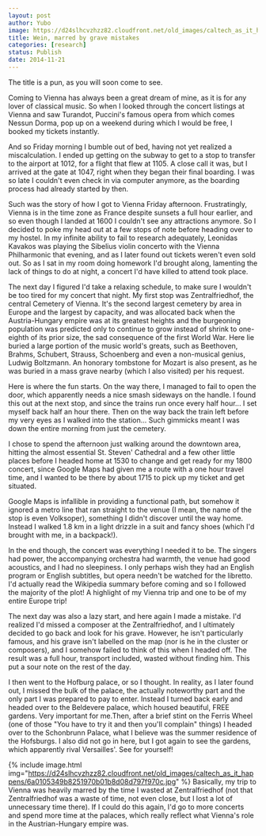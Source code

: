 ```yaml
---
layout: post
author: Yubo
image: https://d24slhcvzhzz82.cloudfront.net/old_images/caltech_as_it_happens/6a0105349b8251970b01bb07a8bbed970d.jpg
title: Wein, marred by grave mistakes 
categories: [research]
status: Publish
date: 2014-11-21
---
```



The title is a pun, as you will soon come to see.

Coming to Vienna has always been a great dream of mine, as it is for any lover of classical music. So when I looked through the concert listings at Vienna and saw Turandot, Puccini's famous opera from which comes Nessun Dorma, pop up on a weekend during which I would be free, I booked my tickets instantly.

And so Friday morning I bumble out of bed, having not yet realized a miscalculation. I ended up getting on the subway to get to a stop to transfer to the airport at 1012, for a flight that flew at 1105. A close call it was, but I arrived at the gate at 1047, right when they began their final boarding. I was so late I couldn't even check in via computer anymore, as the boarding process had already started by then.

Such was the story of how I got to Vienna Friday afternoon. Frustratingly, Vienna is in the time zone as France despite sunsets a full hour earlier, and so even though I landed at 1600 I couldn't see any attractions anymore. So I decided to poke my head out at a few stops of note before heading over to my hostel. In my infinite ability to fail to research adequately, Leonidas Kavakos was playing the Sibelius violin concerto with the Vienna Philharmonic that evening, and as I later found out tickets weren't even sold out. So as I sat in my room doing homework I'd brought along, lamenting the lack of things to do at night, a concert I'd have killed to attend took place.

The next day I figured I'd take a relaxing schedule, to make sure I wouldn't be too tired for my concert that night. My first stop was Zentralfriedhof, the central Cemetery of Vienna. It's the second largest cemetery by area in Europe and the largest by capacity, and was allocated back when the Austria-Hungary empire was at its greatest heights and the burgeoning population was predicted only to continue to grow instead of shrink to one-eighth of its prior size, the sad consequence of the first World War. Here lie buried a large portion of the music world's greats, such as Beethoven, Brahms, Schubert, Strauss, Schoenberg and even a non-musical genius, Ludwig Boltzmann. An honorary tombstone for Mozart is also present, as he was buried in a mass grave nearby (which I also visited) per his request.

Here is where the fun starts. On the way there, I managed to fail to open the door, which apparently needs a nice smash sideways on the handle. I found this out at the next stop, and since the trains run once every half hour... I set myself back half an hour there. Then on the way back the train left before my very eyes as I walked into the station... Such gimmicks meant I was down the entire morning from just the cemetery.

I chose to spend the afternoon just walking around the downtown area, hitting the almost essential St. Steven' Cathedral and a few other little places before I headed home at 1530 to change and get ready for my 1800 concert, since Google Maps had given me a route with a one hour travel time, and I wanted to be there by about 1715 to pick up my ticket and get situated.

Google Maps is infallible in providing a functional path, but somehow it ignored a metro line that ran straight to the venue (I mean, the name of the stop is even Volksoper), something I didn't discover until the way home. Instead I walked 1.8 km in a light drizzle in a suit and fancy shoes (which I'd brought with me, in a backpack!).

In the end though, the concert was everything I needed it to be. The singers had power, the accompanying orchestra had warmth, the venue had good acoustics, and I had no sleepiness. I only perhaps wish they had an English program or English subtitles, but opera needn't be watched for the libretto. I'd actually read the Wikipedia summary before coming and so I followed the majority of the plot! A highlight of my Vienna trip and one to be of my entire Europe trip!

The next day was also a lazy start, and here again I made a mistake. I'd realized I'd missed a composer at the Zentralfriedhof, and I ultimately decided to go back and look for his grave. However, he isn't particularly famous, and his grave isn't labelled on the map (nor is he in the cluster or composers), and I somehow failed to think of this when I headed off. The result was a full hour, transport included, wasted without finding him. This put a sour note on the rest of the day.

I then went to the Hofburg palace, or so I thought. In reality, as I later found out, I missed the bulk of the palace, the actually noteworthy part and the only part I was prepared to pay to enter. Instead I turned back early and headed over to the Beldevere palace, which housed beautiful, FREE gardens. Very important for me.Then, after a brief stint on the Ferris Wheel (one of those "You have to try it and then you'll complain" things) I headed over to the Schonbrunn Palace, what I believe was the summer residence of the Hofsburgs. I also did not go in here, but I got again to see the gardens, which apparently rival Versailles'. See for yourself!

{% include image.html img="https://d24slhcvzhzz82.cloudfront.net/old_images/caltech_as_it_happens/6a0105349b8251970b01b8d08d797f970c.jpg" %}
Basically, my trip to Vienna was heavily marred by the time I wasted at Zentralfriedhof (not that Zentralfriedhof was a waste of time, not even close, but I lost a lot of unnecessary time there). If I could do this again, I'd go to more concerts and spend more time at the palaces, which really reflect what Vienna's role in the Austrian-Hungary empire was.

